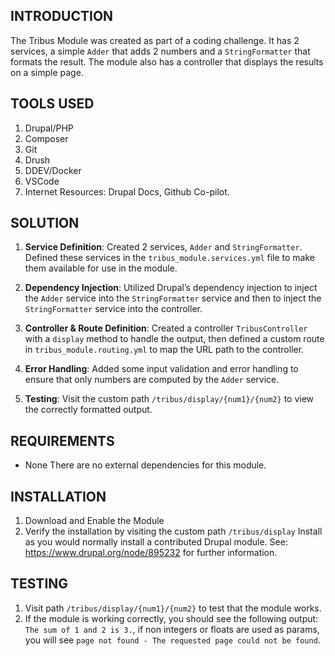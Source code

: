 ## INTRODUCTION

The Tribus Module was created as part of a coding challenge. It has 2 services, a simple `Adder` that adds 2 numbers and a `StringFormatter` that formats the result. The module also has a controller that displays the results on a simple page. 

## TOOLS USED 

1. Drupal/PHP
2. Composer
3. Git
4. Drush
5. DDEV/Docker
6. VSCode
7. Internet Resources: Drupal Docs, Github Co-pilot. 

## SOLUTION

1. **Service Definition**: Created 2 services, `Adder` and `StringFormatter`. Defined these services in the `tribus_module.services.yml` file to make them available for use in the module.

2. **Dependency Injection**: Utilized Drupal’s dependency injection to inject the `Adder` service into the `StringFormatter` service and then to inject the `StringFormatter` service into the controller.

3. **Controller & Route Definition**: Created a controller `TribusController` with a `display` method to handle the output, then defined a custom route in `tribus_module.routing.yml` to map the URL path to the controller.

4. **Error Handling**: Added some input validation and error handling to ensure that only numbers are computed by the `Adder` service.

5. **Testing**: Visit the custom path `/tribus/display/{num1}/{num2}` to view the correctly formatted output.


## REQUIREMENTS

- None 
There are no external dependencies for this module.


## INSTALLATION

1. Download and Enable the Module
2. Verify the installation by visiting the custom path `/tribus/display`
Install as you would normally install a contributed Drupal module.
See: https://www.drupal.org/node/895232 for further information.

## TESTING

1. Visit path `/tribus/display/{num1}/{num2}` to test that the module works.
2. If the module is working correctly, you should see the following output:
`The sum of 1 and 2 is 3.`, if non integers or floats are used as params, you will see `page not found - The requested page could not be found`. 

